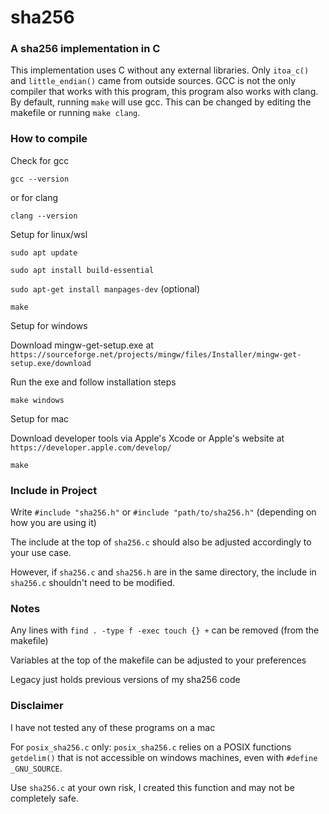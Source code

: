 # sha256

### A sha256 implementation in C

This implementation uses C without any external libraries. Only `itoa_c()` and `little_endian()` came from outside sources. GCC is not the only compiler that works with this program, this program also works with clang. By default, running `make` will use gcc. This can be changed by editing the makefile or running `make clang`.

### How to compile

Check for gcc

`gcc --version`

or for clang

`clang --version`


Setup for linux/wsl

`sudo apt update`

`sudo apt install build-essential`

`sudo apt-get install manpages-dev` (optional)

`make`


Setup for windows

Download mingw-get-setup.exe at `https://sourceforge.net/projects/mingw/files/Installer/mingw-get-setup.exe/download`

Run the exe and follow installation steps

`make windows`


Setup for mac

Download developer tools via Apple's Xcode or Apple's website at `https://developer.apple.com/develop/`

`make`

### Include in Project

Write `#include "sha256.h"` or `#include "path/to/sha256.h"` (depending on how you are using it)

The include at the top of `sha256.c` should also be adjusted accordingly to your use case.

However, if `sha256.c` and `sha256.h` are in the same directory, the include in `sha256.c` shouldn't need to be modified.

### Notes

Any lines with `find . -type f -exec touch {} +` can be removed (from the makefile)

Variables at the top of the makefile can be adjusted to your preferences

Legacy just holds previous versions of my sha256 code

### Disclaimer

I have not tested any of these programs on a mac

For `posix_sha256.c` only:
    `posix_sha256.c` relies on a POSIX functions `getdelim()` that is not accessible on windows machines, even with `#define _GNU_SOURCE`. 

Use `sha256.c` at your own risk, I created this function and may not be completely safe.
